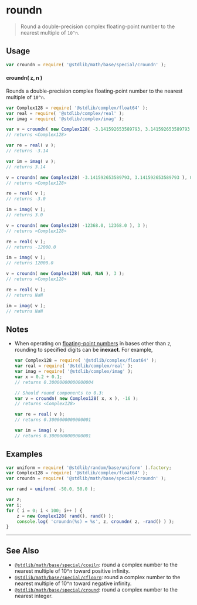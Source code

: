 <!--

@license Apache-2.0

Copyright (c) 2018 The Stdlib Authors.

Licensed under the Apache License, Version 2.0 (the "License");
you may not use this file except in compliance with the License.
You may obtain a copy of the License at

   http://www.apache.org/licenses/LICENSE-2.0

Unless required by applicable law or agreed to in writing, software
distributed under the License is distributed on an "AS IS" BASIS,
WITHOUT WARRANTIES OR CONDITIONS OF ANY KIND, either express or implied.
See the License for the specific language governing permissions and
limitations under the License.

-->

# roundn

> Round a double-precision complex floating-point number to the nearest multiple of `10^n`.

<section class="usage">

## Usage

```javascript
var croundn = require( '@stdlib/math/base/special/croundn' );
```

#### croundn( z, n )

Rounds a double-precision complex floating-point number to the nearest multiple of `10^n`.

```javascript
var Complex128 = require( '@stdlib/complex/float64' );
var real = require( '@stdlib/complex/real' );
var imag = require( '@stdlib/complex/imag' );

var v = croundn( new Complex128( -3.141592653589793, 3.141592653589793 ), -2 );
// returns <Complex128>

var re = real( v );
// returns -3.14

var im = imag( v );
// returns 3.14

v = croundn( new Complex128( -3.141592653589793, 3.141592653589793 ), 0 );
// returns <Complex128>

re = real( v );
// returns -3.0

im = imag( v );
// returns 3.0

v = croundn( new Complex128( -12368.0, 12368.0 ), 3 );
// returns <Complex128>

re = real( v );
// returns -12000.0

im = imag( v );
// returns 12000.0

v = croundn( new Complex128( NaN, NaN ), 3 );
// returns <Complex128>

re = real( v );
// returns NaN

im = imag( v );
// returns NaN
```

</section>

<!-- /.usage -->

<section class="notes">

## Notes

-   When operating on [floating-point numbers][ieee754] in bases other than `2`, rounding to specified digits can be **inexact**. For example,

    ```javascript
    var Complex128 = require( '@stdlib/complex/float64' );
    var real = require( '@stdlib/complex/real' );
    var imag = require( '@stdlib/complex/imag' );
    var x = 0.2 + 0.1;
    // returns 0.30000000000000004

    // Should round components to 0.3:
    var v = croundn( new Complex128( x, x ), -16 );
    // returns <Complex128>

    var re = real( v );
    // returns 0.3000000000000001

    var im = imag( v );
    // returns 0.3000000000000001
    ```

</section>

<!-- /.notes -->

<section class="examples">

## Examples

<!-- eslint no-undef: "error" -->

```javascript
var uniform = require( '@stdlib/random/base/uniform' ).factory;
var Complex128 = require( '@stdlib/complex/float64' );
var croundn = require( '@stdlib/math/base/special/croundn' );

var rand = uniform( -50.0, 50.0 );

var z;
var i;
for ( i = 0; i < 100; i++ ) {
    z = new Complex128( rand(), rand() );
    console.log( 'croundn(%s) = %s', z, croundn( z, -rand() ) );
}
```

</section>

<!-- /.examples -->

<!-- Section for related `stdlib` packages. Do not manually edit this section, as it is automatically populated. -->

<section class="related">

* * *

## See Also

-   <span class="package-name">[`@stdlib/math/base/special/cceiln`][@stdlib/math/base/special/cceiln]</span><span class="delimiter">: </span><span class="description">round a complex number to the nearest multiple of 10^n toward positive infinity.</span>
-   <span class="package-name">[`@stdlib/math/base/special/cfloorn`][@stdlib/math/base/special/cfloorn]</span><span class="delimiter">: </span><span class="description">round a complex number to the nearest multiple of 10^n toward negative infinity.</span>
-   <span class="package-name">[`@stdlib/math/base/special/cround`][@stdlib/math/base/special/cround]</span><span class="delimiter">: </span><span class="description">round a complex number to the nearest integer.</span>

</section>

<!-- /.related -->

<!-- Section for all links. Make sure to keep an empty line after the `section` element and another before the `/section` close. -->

<section class="links">

[ieee754]: https://en.wikipedia.org/wiki/IEEE_754-1985

<!-- <related-links> -->

[@stdlib/math/base/special/cceiln]: https://github.com/stdlib-js/stdlib/tree/develop/lib/node_modules/%40stdlib/math/base/special/cceiln

[@stdlib/math/base/special/cfloorn]: https://github.com/stdlib-js/stdlib/tree/develop/lib/node_modules/%40stdlib/math/base/special/cfloorn

[@stdlib/math/base/special/cround]: https://github.com/stdlib-js/stdlib/tree/develop/lib/node_modules/%40stdlib/math/base/special/cround

<!-- </related-links> -->

</section>

<!-- /.links -->
